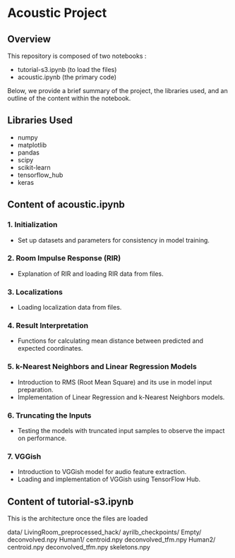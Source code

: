 # Acoustic Project

## Overview

This repository is composed of two notebooks :
- tutorial-s3.ipynb (to load the files)
- acoustic.ipynb (the primary code)



Below, we provide a brief summary of the project, the libraries used, and an outline of the content within the notebook.
## Libraries Used

- numpy
- matplotlib
- pandas
- scipy
- scikit-learn
- tensorflow_hub
- keras



## Content of acoustic.ipynb

### 1. Initialization

- Set up datasets and parameters for consistency in model training.

### 2. Room Impulse Response (RIR)

- Explanation of RIR and loading RIR data from files.

### 3. Localizations

- Loading localization data from files.

### 4. Result Interpretation

- Functions for calculating mean distance between predicted and expected coordinates.

### 5. k-Nearest Neighbors and Linear Regression Models

- Introduction to RMS (Root Mean Square) and its use in model input preparation.
- Implementation of Linear Regression and k-Nearest Neighbors models.

### 6. Truncating the Inputs

- Testing the models with truncated input samples to observe the impact on performance.

### 7. VGGish

- Introduction to VGGish model for audio feature extraction.
- Loading and implementation of VGGish using TensorFlow Hub.



## Content of tutorial-s3.ipynb
This is the architecture once the files are loaded

data/
    LivingRoom_preprocessed_hack/
    ayrilb_checkpoints/
    Empty/
    deconvolved.npy
Human1/
    centroid.npy
    deconvolved_tfm.npy
Human2/
    centroid.npy
    deconvolved_tfm.npy
    skeletons.npy
